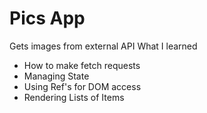 # Pics App

Gets images from external API
What I learned

- How to make fetch requests
- Managing State
- Using Ref's for DOM access
- Rendering Lists of Items
